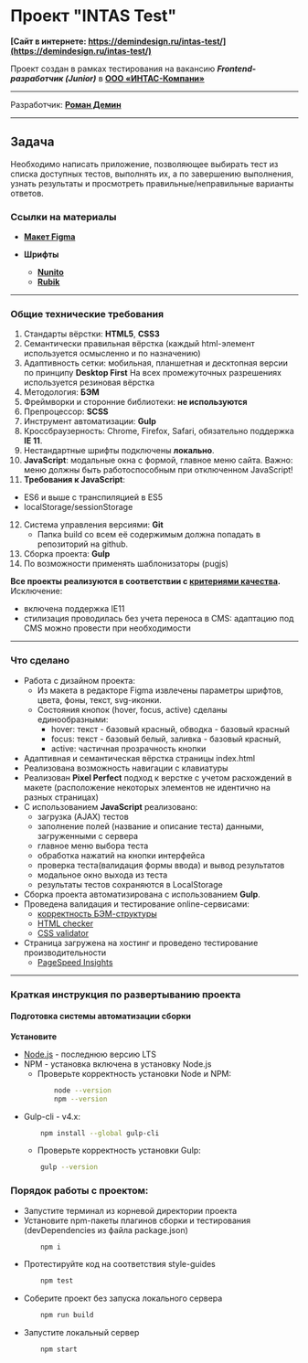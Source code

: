 # Проект "INTAS Test"

**[Сайт в интернете: https://demindesign.ru/intas-test/](https://demindesign.ru/intas-test/)**

Проект создан в рамках тестирования на вакансию ***Frontend-разработчик (Junior)*** в **[ООО «ИНТАС-Компани»](http://intas-company.com/)**


* * *
Разработчик: **[Роман Демин](https://htmlacademy.ru/profile/id219593)**

*** 
## Задача
Необходимо написать приложение, позволяющее выбирать тест из списка доступных тестов, выполнять их, а по завершению выполнения, узнать результаты и просмотреть правильные/неправильные варианты ответов.

### Ссылки на материалы

- **[Макет Figma](https://www.figma.com/file/VEinFefloRRLrI9G50BUFQ/Intas-test?node-id=0%3A1)**

- **Шрифты**
  - **[Nunito](https://fonts.google.com/specimen/Nunito)**
  - **[Rubik](https://fonts.google.com/specimen/Rubik)**

* * *
### Общие технические требования

1. Стандарты вёрстки: **HTML5**, **CSS3**
2. Семантически правильная вёрстка (каждый html-элемент используется осмысленно и по назначению)
3. Адаптивность сетки: мобильная, планшетная и десктопная версии по принципу **Desktop First**
На всех промежуточных разрешениях используется резиновая вёрстка
4. Методология: **БЭМ**
5. Фреймворки и сторонние библиотеки: **не используются**
6. Препроцессор: **SCSS**
7. Инструмент автоматизации: **Gulp**
8. Кроссбраузерность: Chrome, Firefox, Safari, обязательно поддержка **IE 11**.
9. Нестандартные шрифты подключены **локально**.
10. **JavaScript**: модальные окна с формой, главное меню сайта. Важно: меню должны быть работоспособным при отключенном JavaScript!
11. **Требования к JavaScript**:
  * ES6 и выше с транспиляцией в ES5
  * localStorage/sessionStorage
12. Система управления версиями: **Git**
    * Папка build со всем её содержимым должна попадать в репозиторий на github.
13. Сборка проекта: **Gulp**
14. По возможности применять шаблонизаторы (pugjs)

**Все проекты реализуются в соответствии с [критериями качества](https://www.notion.so/3-eec24ee0d0fd44a6b69562df857f15b1).**
Исключение:
  * включена поддержка IE11
  * стилизация проводилась без учета переноса в CMS: адаптацию под CMS можно провести при необходимости

* * *
### Что сделано

* Работа с дизайном проекта:
  * Из макета в редакторе Figma извлечены параметры шрифтов, цвета, фоны, текст, svg-иконки.
  * Состояния кнопок (hover, focus, active) сделаны единообразными:
    * hover: текст - базовый красный, обводка - базовый красный
    * focus: текст - базовый белый, заливка - базовый красный, 
    * active: частичная прозрачность кнопки
* Адаптивная и семантическая вёрстка страницы index.html
* Реализована возможность навигации с клавиатуры
* Реализован **Pixel Perfect** подход к верстке с учетом расхождений в макете (расположение некоторых элементов не идентично на разных страницах)
* C использованием **JavaScript** реализовано:
  - загрузка (AJAX) тестов
  - заполнение полей (название и описание теста) данными, загруженными с сервера
  - главное меню выбора теста
  - обработка нажатий на кнопки интерфейса
  - проверка теста(валидация формы ввода) и вывод результатов
  - модальное окно выхода из теста
  - результаты тестов сохраняются в LocalStorage
* Сборка проекта автоматизирована с использованием **Gulp**.
* Проведена валидация и тестирование online-сервисами:
  * [корректность БЭМ-структуры](https://yoksel.github.io/html-tree/)
  * [HTML checker](https://validator.w3.org/nu/)
  * [CSS validator](https://jigsaw.w3.org/css-validator/validator.html.ru)
* Страница загружена на хостинг и проведено тестирование производительности
  * [PageSpeed Insights](https://developers.google.com/speed/pagespeed/insights/)
* * *
### Краткая инструкция по развертыванию проекта

#### Подготовка системы автоматизации сборки

**Установите**
  * [Node.js](https://nodejs.org/ru/) - последнюю версию LTS
  * NPM - установка включена в установку Node.js
    * Проверьте корректность установки Node и NPM:
        ```bash
            node --version
            npm --version
        ```
  * Gulp-cli - v4.x: 
    ```bash
        npm install --global gulp-cli
    ```
    * Проверьте корректность установки Gulp:
    ```bash
        gulp --version
    ```

### Порядок работы с проектом:
* Запустите терминал из корневой директории проекта
* Установите npm-пакеты плагинов сборки и тестирования (devDependencies из файла package.json) 
  ```bash
      npm i
  ```
* Протестируйте код на соответствия style-guides
  ```bash 
      npm test
  ```
* Соберите проект без запуска локального сервера
  ```bash
      npm run build
  ```
* Запустите локальный сервер
  ```bash
      npm start
  ```
